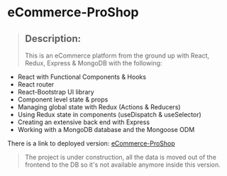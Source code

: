 # eCommerce-ProShop

> ## Description: 
>
>This is an eCommerce platform from the ground up with React, Redux, Express & MongoDB with the following:

* React with Functional Components & Hooks
* React router
* React-Bootstrap UI library
* Component level state & props
* Managing global state with Redux (Actions & Reducers)
* Using Redux state in components (useDispatch & useSelector)
* Creating an extensive back end with Express
* Working with a MongoDB database and the Mongoose ODM

There is a link to deployed version: [eCommerce-ProShop](https://hrnjez.github.io/eCommerce-ProShop/)

> The project is under construction, all the data is moved out of the frontend to the DB so it's not available anymore inside this version.


 

